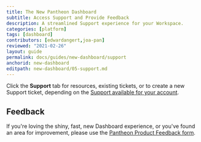 ```yaml
---
title: The New Pantheon Dashboard
subtitle: Access Support and Provide Feedback
description: A streamlined Support experience for your Workspace.
categories: [platform]
tags: [dashboard]
contributors: [edwardangert,joa-pan]
reviewed: "2021-02-26"
layout: guide
permalink: docs/guides/new-dashboard/support
anchorid: new-dashboard
editpath: new-dashboard/05-support.md
---
```


Click the **Support** tab for resources, existing tickets, or to create a new Support ticket, depending on the [Support available for your account](/support).

## Feedback

If you're loving the shiny, fast, new Dashboard experience, or you've found an area for improvement, please use the [Pantheon Product Feedback form](https://forms.gle/7Ur2kdoYWrAh82ic6).
